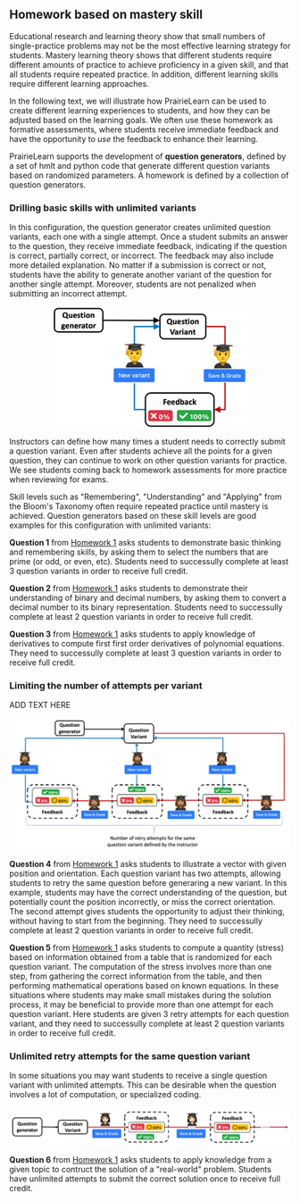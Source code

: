

## Homework based on mastery skill

Educational research and learning theory show that small numbers of single-practice problems may not be the most effective learning strategy for students. Mastery learning theory shows that different students require different amounts of practice to achieve proficiency in a given skill, and that all students require repeated practice. In addition, different learning skills require different learning approaches. 

In the following text, we will illustrate how PrairieLearn can be used to create different learning experiences to students, and how they can be adjusted based on the learning goals. We often use these homework as formative assessments, where students receive immediate feedback and have the opportunity to *use* the feedback to enhance their learning.

PrairieLearn supports the development of **question generators**, defined by a set of hmlt and python code that generate different question variants based on randomized parameters. A homework is defined by a collection of question generators.


### Drilling basic skills with unlimited variants

In this configuration, the question generator creates unlimited question variants, each one with a single attempt. Once a student submits an answer to the question, they receive immediate feedback, indicating if the question is correct, partially correct, or incorrect. The feedback may also include more detailed explanation. No matter if a submission is correct or not, students have the ability to generate another variant of the question for another single attempt. Moreover, students are not penalized when submitting an incorrect attempt.

<p style="text-align:center;">
 <img src="unlimited-variants.png" alt="single-attempt" width=350></img>
</p>

 Instructors can define how many times a student needs to correctly submit a question variant. Even after students achieve all the points for a given question, they can continue to work on other question variants for practice. We see students coming back to homework assessments for more practice when reviewing for exams.

Skill levels such as "Remembering", "Understanding" and "Applying" from the Bloom's Taxonomy often require repeated practice until mastery is achieved. Question generators based on these skill levels are good examples for this configuration with unlimited variants:

**Question 1** from [Homework 1](https://www.prairielearn.org/pl/course_instance/128605/assessment/2310476Select) asks students to demonstrate basic thinking and remembering skills, by asking them to select the numbers that are prime (or odd, or even, etc). Students need to successully complete at least 3 question variants in order to receive full credit. 

**Question 2** from [Homework 1](https://www.prairielearn.org/pl/course_instance/128605/assessment/2310476Select) asks students to demonstrate their understanding of binary and decimal numbers, by asking them to convert a decimal number to its binary representation. Students need to successully complete at least 2 question variants in order to receive full credit. 

**Question 3** from [Homework 1](https://www.prairielearn.org/pl/course_instance/128605/assessment/2310476Select) asks students to apply knowledge of derivatives to compute first first order derivatives of polynomial equations. They need to successully complete at least 3 question variants in order to receive full credit. 

### Limiting the number of attempts per variant

ADD TEXT HERE

<p style="text-align:center;">
 <img src="set-retry-per-variant.png" alt="single-attempt" width=800></img>
</p>


**Question 4** from [Homework 1](https://www.prairielearn.org/pl/course_instance/128605/assessment/2310476Select) asks students to illustrate a vector with given position and orientation. Each question variant has two attempts, allowing students to retry the same question before generaring a new variant. In this example, students may have the correct understanding of the question, but potentially count the position incorrectly, or miss the correct orientation. The second attempt gives students the opportunity to adjust their thinking, without having to start from the beginning. They need to successully complete at least 2 question variants in order to receive full credit. 

**Question 5** from [Homework 1](https://www.prairielearn.org/pl/course_instance/128605/assessment/2310476Select) asks students to compute a quantity (stress) based on information obtained from a table that is randomized for each question variant. The computation of the stress involves more than one step, from gathering the correct information from the table, and then performing mathematical operations based on known equations. In these situations where students may make small mistakes during the solution process, it may be beneficial to provide more than one attempt for each question variant. 
Here students are given 3 retry attempts for each question variant, and they need to successully complete at least 2 question variants in order to receive full credit. 


### Unlimited retry attempts for the same question variant

In some situations you may want students to receive a single question variant with unlimited attempts. This can be desirable when the question involves a lot of computation, or specialized coding.

<p style="text-align:center;">
 <img src="one-variant-unlimited-attempts.png" alt="single-attempt" width=800></img>
</p>

**Question 6** from [Homework 1](https://www.prairielearn.org/pl/course_instance/128605/assessment/2310476Select) asks students to apply knowledge from a given topic to contruct the solution of a "real-world" problem. Students have unlimited attempts to submit the correct solution once to receive full credit.


